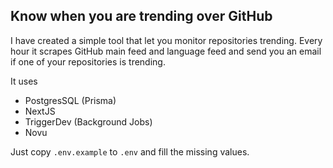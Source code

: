 
## Know when you are trending over GitHub

I have created a simple tool that let you monitor repositories trending.
Every hour it scrapes GitHub main feed and language feed and send you an email if one of your repositories is trending.

It uses
- PostgresSQL (Prisma)
- NextJS
- TriggerDev (Background Jobs)
- Novu

Just copy `.env.example` to `.env` and fill the missing values.
